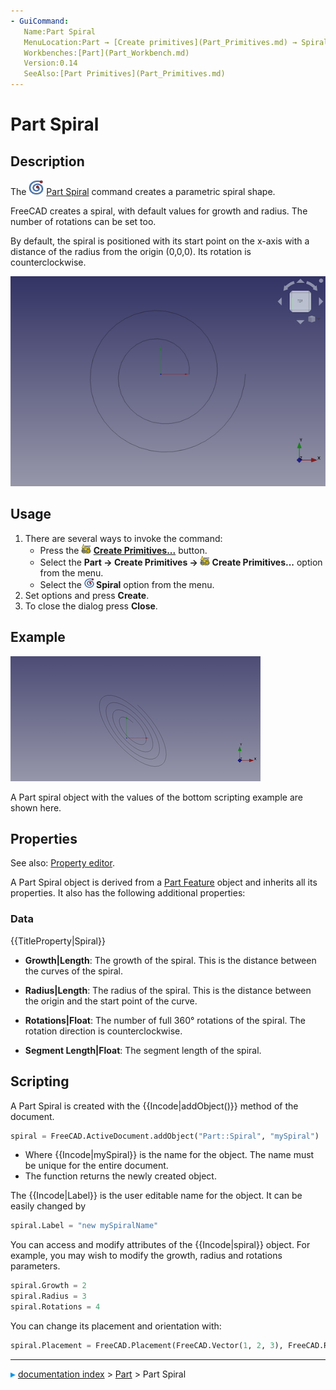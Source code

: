 ```yaml
---
- GuiCommand:
   Name:Part Spiral
   MenuLocation:Part → [Create primitives](Part_Primitives.md) → Spiral
   Workbenches:[Part](Part_Workbench.md)
   Version:0.14
   SeeAlso:[Part Primitives](Part_Primitives.md)
---
```


# Part Spiral

## Description

The <img alt="" src=images/Part_Spiral.svg  style="width:24px;"> [Part Spiral](Part_Spiral.md) command creates a parametric spiral shape.

FreeCAD creates a spiral, with default values for growth and radius. The number of rotations can be set too.

By default, the spiral is positioned with its start point on the x-axis with a distance of the radius from the origin (0,0,0). Its rotation is counterclockwise.

![Screenshot of Part Spiral](images/Part_Spiral_Example.png )

## Usage

1.  There are several ways to invoke the command:
    -   Press the **<img src="images/Part_Primitives.svg" width=16px> [Create Primitives...](Part_Primitives.md)** button.
    -   Select the **Part → Create Primitives → <img src="images/Part_Primitives.svg" width=16px> Create Primitives...** option from the menu.
    -   Select the **<img src="images/Part_Spiral.svg" width=16px> Spiral** option from the menu.
2.  Set options and press **Create**.
3.  To close the dialog press **Close**.

## Example

![Part Spiral scripting example](images/Part_Spiral_Scripting_Example.png )

A Part spiral object with the values of the bottom scripting example are shown here.

## Properties

See also: [Property editor](Property_editor.md).

A Part Spiral object is derived from a [Part Feature](Part_Feature.md) object and inherits all its properties. It also has the following additional properties:

### Data


{{TitleProperty|Spiral}}

-    **Growth|Length**: The growth of the spiral. This is the distance between the curves of the spiral.

-    **Radius|Length**: The radius of the spiral. This is the distance between the origin and the start point of the curve.

-    **Rotations|Float**: The number of full 360° rotations of the spiral. The rotation direction is counterclockwise.

-    **Segment Length|Float**: The segment length of the spiral.

## Scripting

A Part Spiral is created with the {{Incode|addObject()}} method of the document.

 
```python
spiral = FreeCAD.ActiveDocument.addObject("Part::Spiral", "mySpiral")
```

-   Where {{Incode|mySpiral}} is the name for the object. The name must be unique for the entire document.
-   The function returns the newly created object.

The {{Incode|Label}} is the user editable name for the object. It can be easily changed by

 
```python 
spiral.Label = "new mySpiralName"
```

You can access and modify attributes of the {{Incode|spiral}} object. For example, you may wish to modify the growth, radius and rotations parameters.

 
```python
spiral.Growth = 2
spiral.Radius = 3
spiral.Rotations = 4
```

You can change its placement and orientation with:

 
```python
spiral.Placement = FreeCAD.Placement(FreeCAD.Vector(1, 2, 3), FreeCAD.Rotation(75, 60, 30))
```



---
![](images/Right_arrow.png) [documentation index](../README.md) > [Part](Part_Workbench.md) > Part Spiral
